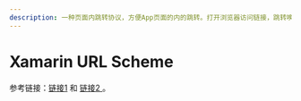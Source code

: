 ```yaml
---
description: 一种页面内跳转协议，方便App页面的内的跳转。打开浏览器访问链接，跳转唤醒App。
---
```


# Xamarin URL Scheme

参考链接：[链接1](https://blog.csdn.net/baidu_31956557/article/details/79900311) 和 [链接2 ](https://my.oschina.net/u/3030197/blog/3114483)。

